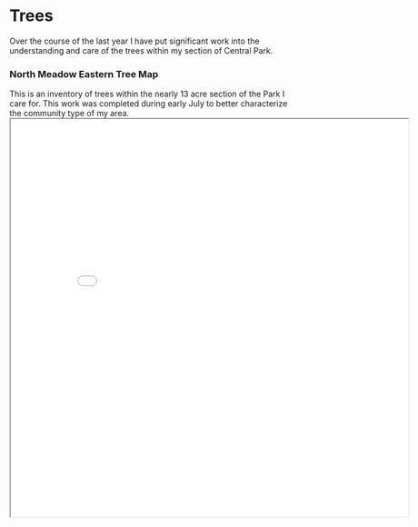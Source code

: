 <h1>Trees</h1>
Over the course of the last year I have put significant work into the understanding and care of the trees within my section of Central Park. 

<h3>North Meadow Eastern Tree Map</h3>
This is an inventory of trees within the nearly 13 acre section of the Park I care for. This work was completed during early July to better characterize the community type of my area.

<br>
<iframe src="TreeMap.html" height="700" width="700"></iframe> 

